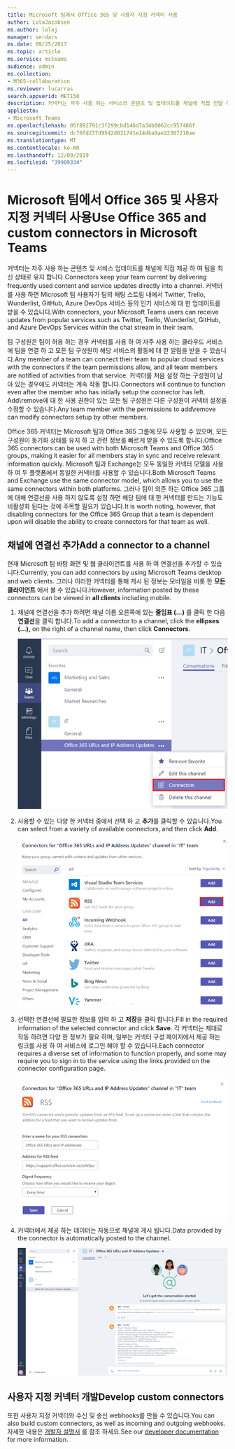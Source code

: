 ```yaml
---
title: Microsoft 팀에서 Office 365 및 사용자 지정 커넥터 사용
author: LolaJacobsen
ms.author: lolaj
manager: serdars
ms.date: 09/25/2017
ms.topic: article
ms.service: msteams
audience: admin
ms.collection:
- M365-collaboration
ms.reviewer: lucarras
search.appverid: MET150
description: 커넥터는 자주 사용 하는 서비스의 콘텐츠 및 업데이트를 채널에 직접 전달 하 여 팀을 최신 상태로 유지 합니다.
appliesto:
- Microsoft Teams
ms.openlocfilehash: 05f892791c3f299cbd146d7a34b0062cc957486f
ms.sourcegitcommit: dc70fd277d9542d831741e14dba9ae22367210ae
ms.translationtype: MT
ms.contentlocale: ko-KR
ms.lasthandoff: 12/09/2019
ms.locfileid: "39909334"
---
```

<a name="use-office-365-and-custom-connectors-in-microsoft-teams"></a><span data-ttu-id="c55b8-103">Microsoft 팀에서 Office 365 및 사용자 지정 커넥터 사용</span><span class="sxs-lookup"><span data-stu-id="c55b8-103">Use Office 365 and custom connectors in Microsoft Teams</span></span>
=======================================================

<span data-ttu-id="c55b8-104">커넥터는 자주 사용 하는 콘텐츠 및 서비스 업데이트를 채널에 직접 제공 하 여 팀을 최신 상태로 유지 합니다.</span><span class="sxs-lookup"><span data-stu-id="c55b8-104">Connectors keep your team current by delivering frequently used content and service updates directly into a channel.</span></span> <span data-ttu-id="c55b8-105">커넥터를 사용 하면 Microsoft 팀 사용자가 팀의 채팅 스트림 내에서 Twitter, Trello, Wunderlist, GitHub, Azure DevOps 서비스 등의 인기 서비스에 대 한 업데이트를 받을 수 있습니다.</span><span class="sxs-lookup"><span data-stu-id="c55b8-105">With connectors, your Microsoft Teams users can receive updates from popular services such as Twitter, Trello, Wunderlist, GitHub, and Azure DevOps Services within the chat stream in their team.</span></span>

<span data-ttu-id="c55b8-106">팀 구성원은 팀이 허용 하는 경우 커넥터를 사용 하 여 자주 사용 하는 클라우드 서비스에 팀을 연결 하 고 모든 팀 구성원이 해당 서비스의 활동에 대 한 알림을 받을 수 있습니다.</span><span class="sxs-lookup"><span data-stu-id="c55b8-106">Any member of a team can connect their team to popular cloud services with the connectors if the team permissions allow, and all team members are notified of activities from that service.</span></span> <span data-ttu-id="c55b8-107">커넥터를 처음 설정 하는 구성원이 남아 있는 경우에도 커넥터는 계속 작동 합니다.</span><span class="sxs-lookup"><span data-stu-id="c55b8-107">Connectors will continue to function even after the member who has initially setup the connector has left.</span></span> <span data-ttu-id="c55b8-108">Add\remove에 대 한 사용 권한이 있는 모든 팀 구성원은 다른 구성원이 커넥터 설정을 수정할 수 있습니다.</span><span class="sxs-lookup"><span data-stu-id="c55b8-108">Any team member with the permissions to add\remove can modify connectors setup by other members.</span></span>

<span data-ttu-id="c55b8-109">Office 365 커넥터는 Microsoft 팀과 Office 365 그룹에 모두 사용할 수 있으며, 모든 구성원이 동기화 상태를 유지 하 고 관련 정보를 빠르게 받을 수 있도록 합니다.</span><span class="sxs-lookup"><span data-stu-id="c55b8-109">Office 365 connectors can be used with both Microsoft Teams and Office 365 groups, making it easier for all members stay in sync and receive relevant information quickly.</span></span> <span data-ttu-id="c55b8-110">Microsoft 팀과 Exchange는 모두 동일한 커넥터 모델을 사용 하 여 두 플랫폼에서 동일한 커넥터를 사용할 수 있습니다.</span><span class="sxs-lookup"><span data-stu-id="c55b8-110">Both Microsoft Teams and Exchange use the same connector model, which allows you to use the same connectors within both platforms.</span></span> <span data-ttu-id="c55b8-111">그러나 팀이 의존 하는 Office 365 그룹에 대해 연결선을 사용 하지 않도록 설정 하면 해당 팀에 대 한 커넥터를 만드는 기능도 비활성화 된다는 것에 주목할 필요가 있습니다.</span><span class="sxs-lookup"><span data-stu-id="c55b8-111">It is worth noting, however, that disabling connectors for the Office 365 Group that a team is dependent upon will disable the ability to create connectors for that team as well.</span></span>

<a name="add-a-connector-to-a-channel"></a><span data-ttu-id="c55b8-112">채널에 연결선 추가</span><span class="sxs-lookup"><span data-stu-id="c55b8-112">Add a connector to a channel</span></span>
----------------------------

<span data-ttu-id="c55b8-113">현재 Microsoft 팀 바탕 화면 및 웹 클라이언트를 사용 하 여 연결선을 추가할 수 있습니다.</span><span class="sxs-lookup"><span data-stu-id="c55b8-113">Currently, you can add connectors by using Microsoft Teams desktop and web clients.</span></span> <span data-ttu-id="c55b8-114">그러나 이러한 커넥터를 통해 게시 된 정보는 모바일을 비롯 한 **모든 클라이언트** 에서 볼 수 있습니다.</span><span class="sxs-lookup"><span data-stu-id="c55b8-114">However, information posted by these connectors can be viewed in **all clients** including mobile.</span></span>

1. <span data-ttu-id="c55b8-115">채널에 연결선을 추가 하려면 채널 이름 오른쪽에 있는 **줄임표 (...)** 를 클릭 한 다음 **연결선**을 클릭 합니다.</span><span class="sxs-lookup"><span data-stu-id="c55b8-115">To add a connector to a channel, click the **ellipses (…),** on the right of a channel name, then click **Connectors**.</span></span>

    ![커넥터 옵션이 선택 된 팀 인터페이스 스크린샷](media/Use_Office_365_and_custom_connectors_in_Microsoft_Teams_image1.png)

2. <span data-ttu-id="c55b8-117">사용할 수 있는 다양 한 커넥터 중에서 선택 하 고 **추가**를 클릭할 수 있습니다.</span><span class="sxs-lookup"><span data-stu-id="c55b8-117">You can select from a variety of available connectors, and then click **Add**.</span></span>

    ![커넥터를 사용할 수 있음을 보여주는 커넥터 대화 상자 스크린샷.](media/Use_Office_365_and_custom_connectors_in_Microsoft_Teams_image2.png)

3. <span data-ttu-id="c55b8-119">선택한 연결선에 필요한 정보를 입력 하 고 **저장**을 클릭 합니다.</span><span class="sxs-lookup"><span data-stu-id="c55b8-119">Fill in the required information of the selected connector and click **Save**.</span></span> <span data-ttu-id="c55b8-120">각 커넥터는 제대로 작동 하려면 다양 한 정보가 필요 하며, 일부는 커넥터 구성 페이지에서 제공 하는 링크를 사용 하 여 서비스에 로그인 해야 할 수 있습니다.</span><span class="sxs-lookup"><span data-stu-id="c55b8-120">Each connector requires a diverse set of information to function properly, and some may require you to sign in to the service using the links provided on the connector configuration page.</span></span>

    ![RSS 커넥터에 대 한 구성 페이지 스크린샷.](media/Use_Office_365_and_custom_connectors_in_Microsoft_Teams_image3.png)

4. <span data-ttu-id="c55b8-122">커넥터에서 제공 하는 데이터는 자동으로 채널에 게시 됩니다.</span><span class="sxs-lookup"><span data-stu-id="c55b8-122">Data provided by the connector is automatically posted to the channel.</span></span>

    ![채널의 대화를 보여 주는 팀 인터페이스 스크린샷](media/Use_Office_365_and_custom_connectors_in_Microsoft_Teams_image4.png)

<a name="develop-custom-connectors"></a><span data-ttu-id="c55b8-124">사용자 지정 커넥터 개발</span><span class="sxs-lookup"><span data-stu-id="c55b8-124">Develop custom connectors</span></span>
----------------------------

<span data-ttu-id="c55b8-125">또한 사용자 지정 커넥터와 수신 및 송신 webhooks를 만들 수 있습니다.</span><span class="sxs-lookup"><span data-stu-id="c55b8-125">You can also build custom connectors, as well as incoming and outgoing webhooks.</span></span> <span data-ttu-id="c55b8-126">자세한 내용은 [개발자 설명서](/microsoftteams/platform/webhooks-and-connectors/what-are-webhooks-and-connectors) 를 참조 하세요.</span><span class="sxs-lookup"><span data-stu-id="c55b8-126">See our [developer documentation](/microsoftteams/platform/webhooks-and-connectors/what-are-webhooks-and-connectors) for more information.</span></span>
